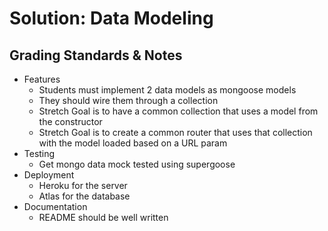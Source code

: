# Solution: Data Modeling

## Grading Standards & Notes

- Features
  - Students must implement 2 data models as mongoose models
  - They should wire them through a collection
  - Stretch Goal is to have a common collection that uses a model from the constructor
  - Stretch Goal is to create a common router that uses that collection with the model loaded based on a URL param
- Testing
  - Get mongo data mock tested using supergoose
- Deployment
  - Heroku for the server
  - Atlas for the database
- Documentation
  - README should be well written
